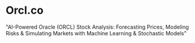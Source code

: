 # Orcl.co
"AI-Powered Oracle (ORCL) Stock Analysis: Forecasting Prices, Modeling Risks &amp; Simulating Markets with Machine Learning &amp; Stochastic Models"
